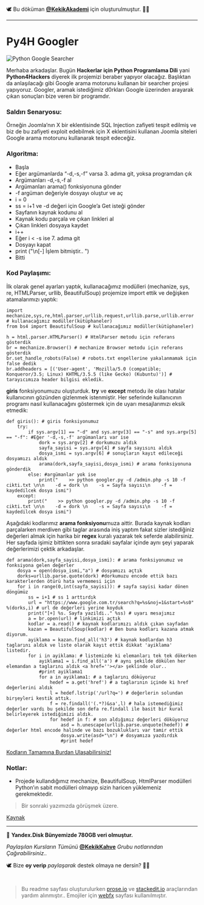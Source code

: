 🕊 Bu döküman [**@KekikAkademi**](https://t.me/KekikAkademi "Telegram: @KekikAkademi") için oluşturulmuştur. ✌🏼
________________________________
# Py4H Googler
![Python Google Searcher](https://raw.githubusercontent.com/KekikAkademi/KekikPython/master/5-Py4H-Googler/images/python-google-searcher.jpg)

Merhaba arkadaşlar. Bugün **Hackerlar için Python Programlama Dili** yani **Python4Hackers** diyerek ilk projemizi beraber yapıyor olacağız.
Başlıktan da anlaşılacağı gibi Google arama motorunu kullanan bir searcher projesi yapıyoruz.
Googler, aramak istediğimiz d0rkları Google üzerinden arayarak çıkan sonuçları bize veren bir programdır.

### **Saldırı Senaryosu:**
Örneğin Joomla’nın X bir eklentisinde SQL Injection zafiyeti tespit edilmiş ve biz de bu zafiyeti exploit edebilmek için X eklentisini kullanan Joomla siteleri Google arama motorunu kullanarak tespit edeceğiz.

### **Algoritma:**
-   Başla
   -   Eğer argümanlarda “-d,-s,-f” varsa 3. adıma git, yoksa programdan çık
   -   Argümanları -d,-s,-f al
   -   Argümanları arama() fonksiyonuna gönder
   -   -f argüman değeriyle dosyayı oluştur ve aç
   -   i = 0
   -   ss = i+1 ve -d değeri için Google’a Get isteği gönder
   -   Sayfanın kaynak kodunu al
   -   Kaynak kodu parçala ve çıkan linkleri al
   -   Çıkan linkleri dosyaya kaydet
   -   i++
   -   Eğer i < -s ise 7. adıma git
   -   Dosyayı kapat
   -   print ("\n[-] İşlem bitmiştir.. ")
   -   Bitti

### **Kod Paylaşımı:**
İlk olarak genel ayarları yaptık, kullanacağımız modülleri (mechanize, sys, re, HTMLParser, urllib, BeautifulSoup) projemize import ettik ve değişken atamalarımızı yaptık:

	import mechanize,sys,re,html.parser,urllib.request,urllib.parse,urllib.error # kullanacağımız modüller(kütüphaneler)
	from bs4 import BeautifulSoup # kullanacağımız modüller(kütüphaneler)

	h = html.parser.HTMLParser() # HtmlParser metodu için referans gösterdik
	br = mechanize.Browser() # mechanize Browser metodu için referans gösterdik
	br.set_handle_robots(False) # robots.txt engellerine yakalanmamak için false dedik
	br.addheaders = [('User-agent', 'Mozilla/5.0 (compatible; Konqueror/3.5; Linux) KHTML/3.5.5 (like Gecko) (Kubuntu)')] # tarayıcımıza header bilgisi ekledik.

**giris** fonksiyonumuzu oluşturduk. **try** ve **except** metodu ile olası hatalar kullanıcının gözünden gizlenmek istenmiştir. Her seferinde kullanıcının programı nasıl kullanacağını göstermek için de uyarı mesajlarımızı eksik etmedik:

	def giris(): # giris fonksiyonumuz
		try:
			if sys.argv[1] == "-d" and sys.argv[3] == "-s" and sys.argv[5] == "-f": #Eğer '-d,-s,-f' argümanları var ise
				dork = sys.argv[2] # dorkumuzu aldık
				sayfa_sayisi = sys.argv[4] # sayfa sayısını aldık
				dosya_ismi = sys.argv[6] # sonuçların kayıt edileceği dosyamızı aldık
				arama(dork,sayfa_sayisi,dosya_ismi) # arama fonksiyonuna gönderdik
			else: #argümanlar yok ise
				print("    >> python googler.py -d /admin.php -s 10 -f cikti.txt \n\n    -d = dork \n    -s = Sayfa sayısı\n    -f = kaydedilcek dosya ismi")
		except:
			print("    >> python googler.py -d /admin.php -s 10 -f cikti.txt \n\n    -d = dork \n    -s = Sayfa sayısı\n    -f = kaydedilcek dosya ismi")

Aşağıdaki kodlarımız **arama fonksiyonu**muza aittir. Burada kaynak kodları parçalarken merdiven gibi taglar arasında iniş yaptım fakat sizler istediğiniz değerleri almak için harika bir **regex** kuralı yazarak tek seferde alabilirsiniz. Her sayfada işimiz bittikten sonra sıradaki sayfalar içinde aynı şeyi yaparak değerlerimizi çektik arkadaşlar.

	def arama(dork,sayfa_sayisi,dosya_ismi): # arama fonksiyonumuz ve fonksiyona gelen değerler
		dosya = open(dosya_ismi,"a") # dosyamızı açtık
		dorks=urllib.parse.quote(dork) #dorkumuzu encode ettik bazı karakterlerden ötürü hata vermemesi için
		for i in range(0,int(sayfa_sayisi)): # sayfa sayisi kadar dönen döngümüz
			ss = i+1 # ss 1 arttırdık
			url = "https://www.google.com.tr/search?q=%s&noj=1&start=%s0" %(dorks,i) # url de değerleri yerine koyduk
			print("[+] %s. Sayfa yazildi.." %ss) # uyarı mesajımız
			a = br.open(url) # linkimizi açtık
			kodlar = a.read() # kaynak kodlarımızı aldık çıkan sayfadan
			kazan = BeautifulSoup(kodlar) # Ben buna kodları kazana atmak diyorum.
			ayiklama = kazan.find_all('h3') # kaynak kodlardan h3 taglarını aldık ve liste olarak kayıt ettik dikkat 'ayiklama' listedir.
			for i in ayiklama: # listemizde ki elemanları tek tek dökerken
				ayiklama1 = i.find_all('a') # aynı şekilde dökülen her elemandan a taglarını aldık <a href=''></a> şeklinde olur..
				#print ayiklama1
				for a in ayiklama1: # a taglarını döküyoruz
					hedef = a.get('href') # a taglarının içinde ki href değerlerini aldık
					l = hedef.lstrip('/url?q=') # değerlerin solundan birşeyleri kestik attık.
					f = re.findall('(.*?)&sa',l) # hala istemediğimiz değerler vardı bu şekilde son defa re.findall ile basit bir kural belirleyerek istediğimizi aldık.
					for hedef in f: # son aldığımız değerleri döküyoruz
						asd = h.unescape(urllib.parse.unquote(hedef)) # değerler html encode halinde ve bazı bozuklukları var tamir ettik
						dosya.write(asd+"\n") # dosyamıza yazdırdık
						#print hedef

[Kodların Tamamına Burdan Ulaşabilirsiniz!](https://github.com/KekikAkademi/KekikPython/blob/master/5-Py4H-Googler/Py4H-Googler.py)

### **Notlar:**
   -   Projede kullandığımız mechanize, BeautifulSoup, HtmlParser modülleri Python’ın sabit modülleri olmayıp sizin haricen yüklemeniz gerekmektedir.

> Bir sonraki yazımızda görüşmek üzere.

[Kaynak](http://python4hackers.com/python-search-engine-tools/py4h-googler.html "Saygı ve Özlemle...")
________________________________

📃 **Yandex.Disk Bünyemizde 780GB veri olmuştur.**

_Paylaşılan Kursların Tümünü_ [**@KekikKahve**](https://t.me/KekikKahve) _Grubu notlarından Çağırabilirsiniz.._

🕊️ Bize **oy verip** _paylaşarak_ destek olmaya ne dersin? ✌🏼
#
> Bu readme sayfası oluşturulurken [prose.io](http://prose.io/ "prose.io") ve [stackedit.io](https://stackedit.io/app "stackedit.io") araçlarından yardım alınmıştır..
> Emojiler için [webfx](https://www.webfx.com/tools/emoji-cheat-sheet/ "Emoji Cheat Sheet") sayfası kullanılmıştır.
